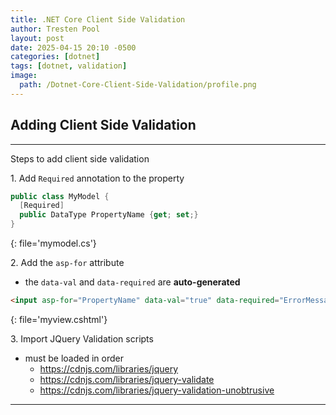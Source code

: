 ```yaml
---
title: .NET Core Client Side Validation
author: Tresten Pool
layout: post
date: 2025-04-15 20:10 -0500
categories: [dotnet]
tags: [dotnet, validation]
image:
  path: /Dotnet-Core-Client-Side-Validation/profile.png
---
```



## Adding Client Side Validation
--- 

Steps to add client side validation 

1\. Add `Required` annotation to the property

```cs
public class MyModel {
  [Required]
  public DataType PropertyName {get; set;}
}
```
{: file='mymodel.cs'}

2\. Add the `asp-for` attribute

- the `data-val` and `data-required` are **auto-generated**

```html
<input asp-for="PropertyName" data-val="true" data-required="ErrorMessage">
```
{: file='myview.cshtml'}

3\. Import JQuery Validation scripts
  - must be loaded in order
    - <https://cdnjs.com/libraries/jquery>
    - <https://cdnjs.com/libraries/jquery-validate>
    - <https://cdnjs.com/libraries/jquery-validation-unobtrusive>

---
<br><br>
